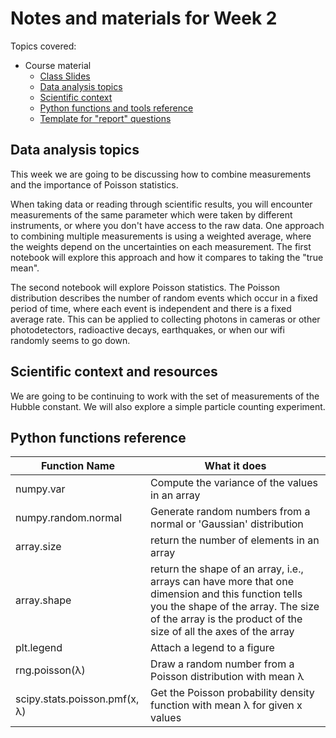 # Notes and materials for Week 2

Topics covered:

* Course material
  * [Class Slides](https://docs.google.com/presentation/d/1djnVp7S0QoNKlQUfh2JWu9oSz5ZJIfhgMqFVkbNFj_U/edit?usp=sharing)
  * [Data analysis topics](Week2.html#data-analysis-topics)
  * [Scientific context](Week2.html#scientific-context-and-resources)
  * [Python functions and tools reference](Week2.html#python-functions-reference)
  * [Template for "report" questions](https://docs.google.com/document/d/1uNPXYCd6IF-jAnPyq7k9pFP2x7VIohZZstGqm6t0WC8/edit?usp=sharing)


## Data analysis topics

This week we are going to be discussing how to combine measurements and the importance of Poisson statistics.

When taking data or reading through scientific results, you will encounter measurements of the same parameter which were taken by different instruments, or where you don't have access to the raw data. One approach to combining multiple measurements is using a weighted average, where the weights depend on the uncertainties on each measurement. The first notebook will explore this approach and how it compares to taking the "true mean".

The second notebook will explore Poisson statistics. The Poisson distribution describes the number of random events which occur in a fixed period of time, where each event is independent and there is a fixed average rate. This can be applied to collecting photons in cameras or other photodetectors, radioactive decays, earthquakes, or when our wifi randomly seems to go down.

## Scientific context and resources

We are going to be continuing to work with the set of measurements of the Hubble constant. We will also explore a simple particle counting experiment.

## Python functions reference

| Function Name                           | What it does |
| - | - |
| numpy.var                               | Compute the variance of the values in an array |
| numpy.random.normal                     | Generate random numbers from a normal or 'Gaussian' distribution |
| array.size                              | return the number of elements in an array |
| array.shape                             | return the shape of an array, i.e., arrays can have more that one dimension and this function tells you  the shape of the array.  The size of the array is the product of the size of all the axes of the array |
| plt.legend                              | Attach a legend to a figure |
| rng.poisson(λ)                          | Draw a random number from a Poisson distribution with mean λ|
| scipy.stats.poisson.pmf(x, λ)           | Get the Poisson probability density function with mean λ for given x values  |

<!--  LocalWords:  numpy.var plt.imshow plt.colorbar plt.legend
 -->
